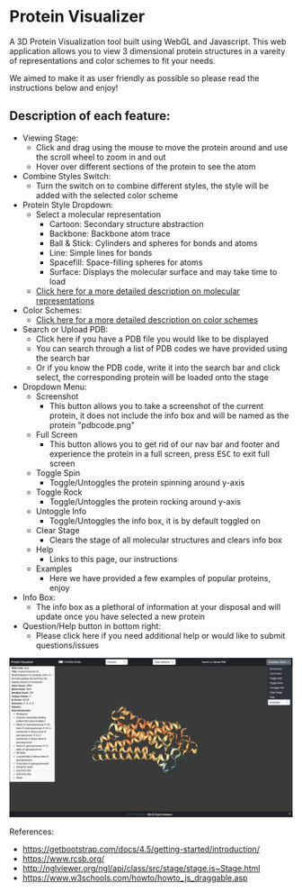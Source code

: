 # Protein Visualizer
A 3D Protein Visualization tool built using WebGL and Javascript. This web application allows you to view 3 dimensional protein structures in a vareity 
of representations and color schemes to fit your needs. 

We aimed to make it as user friendly as possible so please read the instructions below and enjoy!

## Description of each feature:
  * Viewing Stage: 
    * Click and drag using the mouse to move the protein around and use the scroll wheel to zoom in and out
    * Hover over different sections of the protein to see the atom
  * Combine Styles Switch:
    * Turn the switch on to combine different styles, the style will be added with the selected color scheme
  * Protein Style Dropdown:
    * Select a molecular representation
      * Cartoon: Secondary structure abstraction
      * Backbone: Backbone atom trace
      * Ball & Stick: Cylinders and spheres for bonds and atoms
      * Line: Simple lines for bonds
      * Spacefill: Space-filling spheres for atoms
      * Surface: Displays the molecular surface and may take time to load
    * [Click here for a more detailed description on molecular representations](https://nglviewer.org/ngl/api/manual/usage/molecular-representations.html)
  * Color Schemes:
    * [Click here for a more detailed description on color schemes](https://nglviewer.org/ngl/api/manual/usage/coloring.html#selection-based-coloring)
  * Search or Upload PDB:
    * Click here if you have a PDB file you would like to be displayed
    * You can search through a list of PDB codes we have provided using the search bar
    * Or if you know the PDB code, write it into the search bar and click select, the corresponding protein will be loaded onto the stage
  * Dropdown Menu:
    * Screenshot
      * This button allows you to take a screenshot of the current protein, it does not include the info box and will be named as the protein "pdbcode.png"
    * Full Screen
      * This button allows you to get rid of our nav bar and footer and experience the protein in a full screen, press <kbd>ESC</kbd> to exit full screen
    * Toggle Spin
      * Toggle/Untoggles the protein spinning around y-axis
    * Toggle Rock
      * Toggle/Untoggles the protein rocking around y-axis
    * Untoggle Info
      * Toggle/Untoggles the info box, it is by default toggled on
    * Clear Stage
      * Clears the stage of all molecular structures and clears info box
    * Help
      * Links to this page, our instructions
    * Examples
      * Here we have provided a few examples of popular proteins, enjoy
  * Info Box:
    * The info box as a plethoral of information at your disposal and will update once you have selected a new protein
  * Question/Help button in bottom right:
    * Please click here if you need additional help or would like to submit questions/issues

![Screenshot](protein_visualizer.png)


References:
  * https://getbootstrap.com/docs/4.5/getting-started/introduction/
  * https://www.rcsb.org/
  * http://nglviewer.org/ngl/api/class/src/stage/stage.js~Stage.html
  * https://www.w3schools.com/howto/howto_js_draggable.asp

